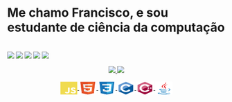  # Me chamo Francisco, e sou estudante de ciência da computação<h1>
  <a href = "mailto:gabriellimma27@gmail.com"><img src="https://img.shields.io/badge/Gmail-D14836?style=for-the-badge&logo=gmail&logoColor=white" target="_blank"></a> <a href = "mailto:franciscol@acad.ifma.edu.br"><img src="https://img.shields.io/badge/-Gmail-%23333?style=for-the-badge&logo=gmail&logoColor=white" target="_blank"></a> <a href ="https://www.reddit.com/user/__chico"><img src="https://img.shields.io/badge/Reddit-FF4500?style=for-the-badge&logo=reddit&logoColor=white" target="_blank"></a> <a href ="https://dev.to/chaico"><img src="https://img.shields.io/badge/dev.to-0A0A0A?style=for-the-badge&logo=dev.to&logoColor=white"></a>
 <a href ="https://twitter.com/__chaico"><img src="https://img.shields.io/badge/Twitter-1DA1F2?style=for-the-badge&logo=twitter&logoColor=white" target="_blank"></a>
<div align="center">
  <a href="https://github.com/Chaicoo">
  <img height="160em" src="https://github-readme-stats.vercel.app/api?username=Chaicoo&show_icons=true&theme=ocean_dark&include_all_commits=true&count_private=true"/>
  <img height="160em" src="https://github-readme-stats.vercel.app/api/top-langs/?username=Chaicoo&layout=compact&langs_count=7&theme=ocean_dark"/>
</div>
<div align="center">
<div style="display: inline_block"><br>
  <img align="center" alt="Chico-Js" height="30" width="40" src="https://raw.githubusercontent.com/devicons/devicon/master/icons/javascript/javascript-plain.svg">
  <img align="center" alt="Chico-HTML" height="30" width="40" src="https://raw.githubusercontent.com/devicons/devicon/master/icons/html5/html5-original.svg">
  <img align="center" alt="Chico-CSS" height="30" width="40" src="https://raw.githubusercontent.com/devicons/devicon/master/icons/css3/css3-original.svg">
  <img align="center" alt="Chico-C" height="30" width="40" src="https://raw.githubusercontent.com/devicons/devicon/master/icons/c/c-original.svg">
 <img align="center" alt="Chico-C++" height="30" width="40" src="https://github.com/devicons/devicon/blob/master/icons/cplusplus/cplusplus-original.svg">
  <img align="center" alt="Chico-Java" height="30" width="40" src="https://raw.githubusercontent.com/devicons/devicon/master/icons/java/java-original.svg">
</div>
</div>

